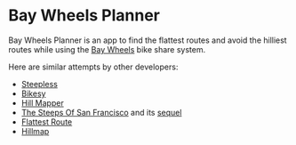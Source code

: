 # Bay Wheels Planner

Bay Wheels Planner is an app to find the flattest routes and avoid the hilliest routes while using the [Bay Wheels](https://www.lyft.com/bikes/bay-wheels) bike share system.

Here are similar attempts by other developers:

- [Steepless](https://github.com/cheeaun/steepless)
- [Bikesy](http://bikesy.com/)
- [Hill Mapper](http://hillmapper.com/)
- [The Steeps Of San Francisco](http://www.datapointed.net/2009/11/the-steeps-of-san-francisco/) and its [sequel](http://www.datapointed.net/2010/02/more-steeps-of-san-francisco/)
- [Flattest Route](http://www.flattestroute.com/)
- [Hillmap](http://www.hillmap.com/)
